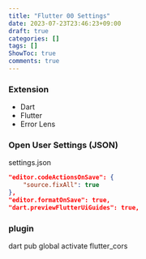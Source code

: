 ```yaml
---
title: "Flutter 00 Settings"
date: 2023-07-23T23:46:23+09:00
draft: true
categories: []
tags: []
ShowToc: true
comments: true
---
```


### Extension
- Dart
- Flutter
- Error Lens

### Open User Settings (JSON)
settings.json
```json 
"editor.codeActionsOnSave": {
    "source.fixAll": true
},
"editor.formatOnSave": true,
"dart.previewFlutterUiGuides": true,
```

### plugin
dart pub global activate flutter_cors